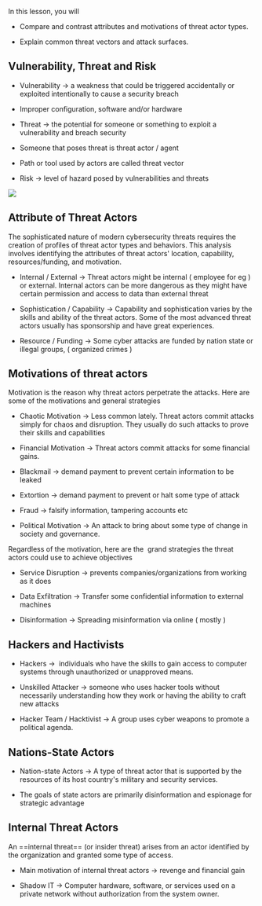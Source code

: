 In this lesson, you will 

- Compare and contrast attributes and motivations of threat actor types.
    
- Explain common threat vectors and attack surfaces.
    

  

## Vulnerability, Threat and Risk

- Vulnerability → a weakness that could be triggered accidentally or exploited intentionally to cause a security breach
    

- Improper configuration, software and/or hardware
    

- Threat → the potential for someone or something to exploit a vulnerability and breach security
    

- Someone that poses threat is threat actor / agent 
    
- Path or tool used by actors are called threat vector
    

- Risk → level of hazard posed by vulnerabilities and threats
    

  

![](https://lh7-rt.googleusercontent.com/docsz/AD_4nXdlccQB9ECPj6vWr_5Tshcy27mquxxw31jB1MVmoY-JwI4TevidiBnSCizjXzS7vEj45z-28282zsWaX17Q8RobP-tXvloqo4_9jvqfoYOaLkzZ9145cCvXrZtkn7FylV6vN9hd7qcaKW_1wM2WOG-QFxSD?key=n47EE5vnEBceX5GQZm4kgQ)

  

## Attribute of Threat Actors

The sophisticated nature of modern cybersecurity threats requires the creation of profiles of threat actor types and behaviors. This analysis involves identifying the attributes of threat actors' location, capability, resources/funding, and motivation.

  

- Internal / External → Threat actors might be internal ( employee for eg ) or external. Internal actors can be more dangerous as they might have certain permission and access to data than external threat 
    
- Sophistication / Capability → Capability and sophistication varies by the skills and ability of the threat actors. Some of the most advanced threat actors usually has sponsorship and have great experiences.
    
- Resource / Funding → Some cyber attacks are funded by nation state or illegal groups, ( organized crimes ) 
    

  

## Motivations of threat actors

Motivation is the reason why threat actors perpetrate the attacks. Here are some of the motivations and general strategies

  

- Chaotic Motivation → Less common lately. Threat actors commit attacks simply for chaos and disruption. They usually do such attacks to prove their skills and capabilities
    
- Financial Motivation → Threat actors commit attacks for some financial gains.
    

- Blackmail → demand payment to prevent certain information to be leaked
    
- Extortion → demand payment to prevent or halt some type of attack
    
- Fraud → falsify information, tampering accounts etc
    

- Political Motivation → An attack to bring about some type of change in society and governance.
    

  

Regardless of the motivation, here are the  grand strategies the threat actors could use to achieve objectives

- Service Disruption → prevents companies/organizations from working as it does 
    
- Data Exfiltration → Transfer some confidential information to external machines 
    
- Disinformation → Spreading misinformation via online ( mostly ) 
    

  

## Hackers and Hactivists

- Hackers →  individuals who have the skills to gain access to computer systems through unauthorized or unapproved means. 
    
- Unskilled Attacker → someone who uses hacker tools without necessarily understanding how they work or having the ability to craft new attacks
    
- Hacker Team / Hacktivist → A group uses cyber weapons to promote a political agenda. 
    

  

## Nations-State Actors

- Nation-state Actors → A type of threat actor that is supported by the resources of its host country's military and security services.
    

- The goals of state actors are primarily disinformation and espionage for strategic advantage
    

  

## Internal Threat Actors

An ==internal threat== (or insider threat) arises from an actor identified by the organization and granted some type of access. 

- Main motivation of internal threat actors → revenge and financial gain
    
- Shadow IT → Computer hardware, software, or services used on a private network without authorization from the system owner.
    

